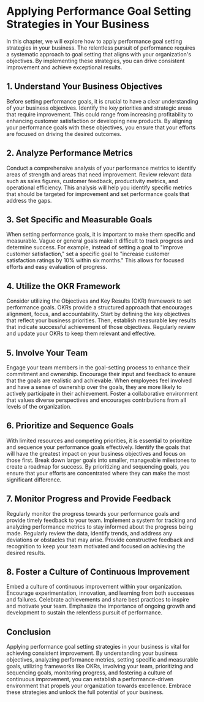 # Applying Performance Goal Setting Strategies in Your Business

In this chapter, we will explore how to apply performance goal setting strategies in your business. The relentless pursuit of performance requires a systematic approach to goal setting that aligns with your organization's objectives. By implementing these strategies, you can drive consistent improvement and achieve exceptional results.

## 1\. Understand Your Business Objectives

Before setting performance goals, it is crucial to have a clear understanding of your business objectives. Identify the key priorities and strategic areas that require improvement. This could range from increasing profitability to enhancing customer satisfaction or developing new products. By aligning your performance goals with these objectives, you ensure that your efforts are focused on driving the desired outcomes.

## 2\. Analyze Performance Metrics

Conduct a comprehensive analysis of your performance metrics to identify areas of strength and areas that need improvement. Review relevant data such as sales figures, customer feedback, productivity metrics, and operational efficiency. This analysis will help you identify specific metrics that should be targeted for improvement and set performance goals that address the gaps.

## 3\. Set Specific and Measurable Goals

When setting performance goals, it is important to make them specific and measurable. Vague or general goals make it difficult to track progress and determine success. For example, instead of setting a goal to "improve customer satisfaction," set a specific goal to "increase customer satisfaction ratings by 10% within six months." This allows for focused efforts and easy evaluation of progress.

## 4\. Utilize the OKR Framework

Consider utilizing the Objectives and Key Results (OKR) framework to set performance goals. OKRs provide a structured approach that encourages alignment, focus, and accountability. Start by defining the key objectives that reflect your business priorities. Then, establish measurable key results that indicate successful achievement of those objectives. Regularly review and update your OKRs to keep them relevant and effective.

## 5\. Involve Your Team

Engage your team members in the goal-setting process to enhance their commitment and ownership. Encourage their input and feedback to ensure that the goals are realistic and achievable. When employees feel involved and have a sense of ownership over the goals, they are more likely to actively participate in their achievement. Foster a collaborative environment that values diverse perspectives and encourages contributions from all levels of the organization.

## 6\. Prioritize and Sequence Goals

With limited resources and competing priorities, it is essential to prioritize and sequence your performance goals effectively. Identify the goals that will have the greatest impact on your business objectives and focus on those first. Break down larger goals into smaller, manageable milestones to create a roadmap for success. By prioritizing and sequencing goals, you ensure that your efforts are concentrated where they can make the most significant difference.

## 7\. Monitor Progress and Provide Feedback

Regularly monitor the progress towards your performance goals and provide timely feedback to your team. Implement a system for tracking and analyzing performance metrics to stay informed about the progress being made. Regularly review the data, identify trends, and address any deviations or obstacles that may arise. Provide constructive feedback and recognition to keep your team motivated and focused on achieving the desired results.

## 8\. Foster a Culture of Continuous Improvement

Embed a culture of continuous improvement within your organization. Encourage experimentation, innovation, and learning from both successes and failures. Celebrate achievements and share best practices to inspire and motivate your team. Emphasize the importance of ongoing growth and development to sustain the relentless pursuit of performance.

## Conclusion

Applying performance goal setting strategies in your business is vital for achieving consistent improvement. By understanding your business objectives, analyzing performance metrics, setting specific and measurable goals, utilizing frameworks like OKRs, involving your team, prioritizing and sequencing goals, monitoring progress, and fostering a culture of continuous improvement, you can establish a performance-driven environment that propels your organization towards excellence. Embrace these strategies and unlock the full potential of your business.
